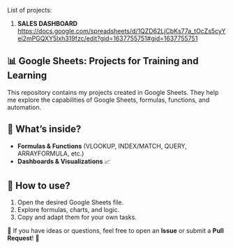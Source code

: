List of projects:
1. **SALES DASHBOARD**
https://docs.google.com/spreadsheets/d/1QZD62LjCbKs77a_tOcZs5cyYei2mPGQXY5lxh319fzc/edit?gid=1637755751#gid=1637755751
   




## 📊 Google Sheets: Projects for Training and Learning

This repository contains my projects created in Google Sheets. They help me explore the capabilities of Google Sheets, formulas, functions, and automation.

## 🔹 What’s inside?
- **Formulas & Functions** (VLOOKUP, INDEX/MATCH, QUERY, ARRAYFORMULA, etc.)
- **Dashboards & Visualizations** 📈

## 📌 How to use?
1. Open the desired Google Sheets file.
2. Explore formulas, charts, and logic.
3. Copy and adapt them for your own tasks.

📌 If you have ideas or questions, feel free to open an **Issue** or submit a **Pull Request**! 🚀
